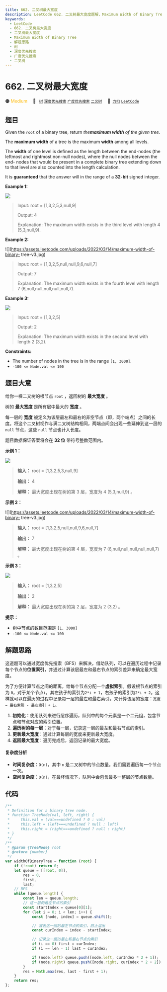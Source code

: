 ```yaml
---
title: 662. 二叉树最大宽度
description: LeetCode 662. 二叉树最大宽度题解，Maximum Width of Binary Tree，包含解题思路、复杂度分析以及完整的 JavaScript 代码实现。
keywords:
  - LeetCode
  - 662. 二叉树最大宽度
  - 二叉树最大宽度
  - Maximum Width of Binary Tree
  - 解题思路
  - 树
  - 深度优先搜索
  - 广度优先搜索
  - 二叉树
---
```


# 662. 二叉树最大宽度

🟠 <font color=#ffb800>Medium</font>&emsp; 🔖&ensp; [`树`](/tag/tree.md) [`深度优先搜索`](/tag/depth-first-search.md) [`广度优先搜索`](/tag/breadth-first-search.md) [`二叉树`](/tag/binary-tree.md)&emsp; 🔗&ensp;[`力扣`](https://leetcode.cn/problems/maximum-width-of-binary-tree) [`LeetCode`](https://leetcode.com/problems/maximum-width-of-binary-tree)

## 题目

Given the `root` of a binary tree, return _the**maximum width** of the given
tree_.

The **maximum width** of a tree is the maximum **width** among all levels.

The **width** of one level is defined as the length between the end-nodes (the
leftmost and rightmost non-null nodes), where the null nodes between the end-
nodes that would be present in a complete binary tree extending down to that
level are also counted into the length calculation.

It is **guaranteed** that the answer will in the range of a **32-bit** signed
integer.

**Example 1:**

![](https://assets.leetcode.com/uploads/2021/05/03/width1-tree.jpg)

> Input: root = [1,3,2,5,3,null,9]
>
> Output: 4
>
> Explanation: The maximum width exists in the third level with length 4 (5,3,null,9).

**Example 2:**

![](https://assets.leetcode.com/uploads/2022/03/14/maximum-width-of-binary-
tree-v3.jpg)

> Input: root = [1,3,2,5,null,null,9,6,null,7]
>
> Output: 7
>
> Explanation: The maximum width exists in the fourth level with length 7 (6,null,null,null,null,null,7).

**Example 3:**

![](https://assets.leetcode.com/uploads/2021/05/03/width3-tree.jpg)

> Input: root = [1,3,2,5]
>
> Output: 2
>
> Explanation: The maximum width exists in the second level with length 2 (3,2).

**Constraints:**

- The number of nodes in the tree is in the range `[1, 3000]`.
- `-100 <= Node.val <= 100`

## 题目大意

给你一棵二叉树的根节点 `root` ，返回树的 **最大宽度** 。

树的 **最大宽度** 是所有层中最大的 **宽度** 。

每一层的 **宽度** 被定义为该层最左和最右的非空节点（即，两个端点）之间的长度。将这个二叉树视作与满二叉树结构相同，两端点间会出现一些延伸到这一层的
`null` 节点，这些 `null` 节点也计入长度。

题目数据保证答案将会在 **32 位** 带符号整数范围内。

**示例 1：**

![](https://assets.leetcode.com/uploads/2021/05/03/width1-tree.jpg)

> **输入：** root = [1,3,2,5,3,null,9]
>
> **输出：** 4
>
> **解释：** 最大宽度出现在树的第 3 层，宽度为 4 (5,3,null,9) 。

**示例 2：**

![](https://assets.leetcode.com/uploads/2022/03/14/maximum-width-of-binary-
tree-v3.jpg)

> **输入：** root = [1,3,2,5,null,null,9,6,null,7]
>
> **输出：** 7
>
> **解释：** 最大宽度出现在树的第 4 层，宽度为 7 (6,null,null,null,null,null,7) 。

**示例 3：**

![](https://assets.leetcode.com/uploads/2021/05/03/width3-tree.jpg)

> **输入：** root = [1,3,2,5]
>
> **输出：** 2
>
> **解释：** 最大宽度出现在树的第 2 层，宽度为 2 (3,2) 。

**提示：**

- 树中节点的数目范围是 `[1, 3000]`
- `-100 <= Node.val <= 100`

## 解题思路

这道题可以通过宽度优先搜索（BFS）来解决，借助队列，可以在遍历过程中记录每个节点的**位置索引**，并通过计算该层最左和最右节点的索引差异来确定最大宽度。

为了方便计算节点之间的距离，给每个节点分配一个**虚拟索引**。假设根节点的索引为 `0`，对于某个节点`i`，其左孩子的索引为`2*i + 1`，右孩子的索引为`2*i + 2`。这样就可以在遍历的过程中记录每一层的最左和最右索引，来计算该层的宽度：`宽度 = 最右索引 - 最左索引 + 1`。

1. **初始化**：使用队列来进行层序遍历，队列中的每个元素是一个二元组，包含节点和节点对应的索引位置。
2. **遍历树的每一层**：对于每一层，记录这一层的最左和最右节点的索引。
3. **更新最大宽度**：通过计算每层的宽度来更新最大宽度。
4. **返回最大宽度**：遍历完成后，返回记录的最大宽度。

#### 复杂度分析

- **时间复杂度**：`O(n)`，其中 `n` 是二叉树中的节点数量。我们需要遍历每一个节点一次。
- **空间复杂度**：`O(n)`，在最坏情况下，队列中会包含最多一整层的节点数量。

## 代码

```javascript
/**
 * Definition for a binary tree node.
 * function TreeNode(val, left, right) {
 *     this.val = (val===undefined ? 0 : val)
 *     this.left = (left===undefined ? null : left)
 *     this.right = (right===undefined ? null : right)
 * }
 */
/**
 * @param {TreeNode} root
 * @return {number}
 */
var widthOfBinaryTree = function (root) {
	if (!root) return 0;
	let queue = [[root, 0]],
		res = 0,
		first,
		last;
	// BFS
	while (queue.length) {
		const len = queue.length;
		// 这一层的最左节点的索引
		const startIndex = queue[0][1];
		for (let i = 0; i < len; i++) {
			const [node, index] = queue.shift();

			// 减去这一层的最左节点的索引，防止溢出
			const curIndex = index - startIndex;

			// 记录这一层的最左和最右节点的索引
			if (i == 0) first = curIndex;
			if (i == len - 1) last = curIndex;

			if (node.left) queue.push([node.left, curIndex * 2 + 1]);
			if (node.right) queue.push([node.right, curIndex * 2 + 2]);
		}
		res = Math.max(res, last - first + 1);
	}
	return res;
};
```
